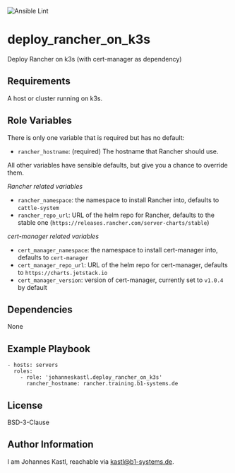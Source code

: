 ![Ansible Lint](https://github.com/johanneskastl/ansible-role-deploy_rancher_on_k3s/workflows/Ansible%20Lint/badge.svg)

deploy_rancher_on_k3s
=========

Deploy Rancher on k3s (with cert-manager as dependency)

Requirements
------------

A host or cluster running on k3s.

Role Variables
--------------

There is only one variable that is required but has no default:

- `rancher_hostname`: (required) The hostname that Rancher should use.

All other variables have sensible defaults, but give you a chance to override them.

*Rancher related variables*
- `rancher_namespace`: the namespace to install Rancher into, defaults to `cattle-system`
- `rancher_repo_url`: URL of the helm repo for Rancher, defaults to the stable one (`https://releases.rancher.com/server-charts/stable`)

*cert-manager related variables*
- `cert_manager_namespace`: the namespace to install cert-manager into, defaults to `cert-manager`
- `cert_manager_repo_url`: URL of the helm repo for cert-manager, defaults to `https://charts.jetstack.io`
- `cert_manager_version`: version of cert-manager, currently set to `v1.0.4` by default

Dependencies
------------

None

Example Playbook
----------------

    - hosts: servers
      roles:
        - role: 'johanneskastl.deploy_rancher_on_k3s'
          rancher_hostname: rancher.training.b1-systems.de

License
-------

BSD-3-Clause

Author Information
------------------

I am Johannes Kastl, reachable via kastl@b1-systems.de.
